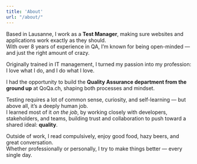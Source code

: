 ```yaml
---
title: 'About'
url: "/about/"
---
```


Based in Lausanne, I work as a **Test Manager**, making sure websites and applications work exactly as they should.  
With over 8 years of experience in QA, I’m known for being open-minded — and just the right amount of crazy.

Originally trained in IT management, I turned my passion into my profession:  
I love what I do, and I do what I love.

I had the opportunity to build the **Quality Assurance department from the ground up** at QoQa.ch, shaping both processes and mindset.


Testing requires a lot of common sense, curiosity, and self-learning — but above all, it’s a deeply human job.  
I learned most of it *on the job*, by working closely with developers, stakeholders, and teams, building trust and collaboration to push toward a shared ideal: **quality**.

Outside of work, I read compulsively, enjoy good food, hazy beers, and great conversation.  
Whether professionally or personally, I try to make things better — every single day.
